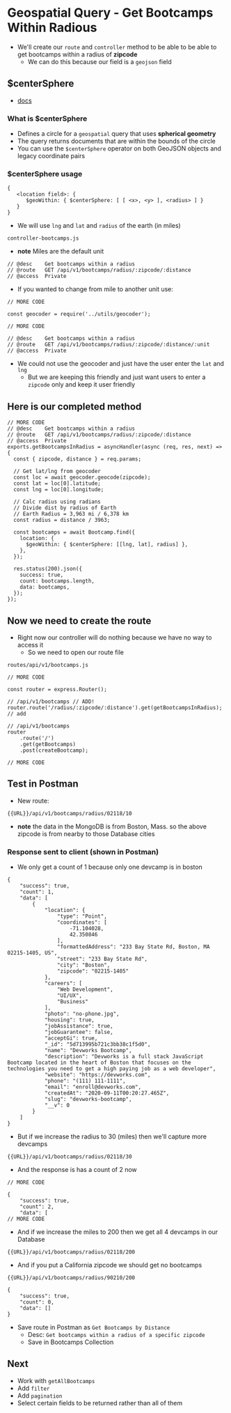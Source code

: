 # Geospatial Query - Get Bootcamps Within Radious
* We'll create our `route` and `controller` method to be able to be able to get bootcamps within a radius of **zipcode**
    - We can do this because our field is a `geojson` field

## $centerSphere
* [docs](https://docs.mongodb.com/manual/reference/operator/query/centerSphere/)

### What is $centerSphere
* Defines a circle for a `geospatial` query that uses **spherical geometry**
* The query returns documents that are within the bounds of the circle
* You can use the `$centerSphere` operator on both GeoJSON objects and legacy coordinate pairs

### $centerSphere usage
```
{
   <location field>: {
      $geoWithin: { $centerSphere: [ [ <x>, <y> ], <radius> ] }
   }
}
```

* We will use `lng` and `lat` and `radius` of the earth (in miles)

`controller-bootcamps.js`

* **note** Miles are the default unit

```
// @desc    Get bootcamps within a radius
// @route   GET /api/v1/bootcamps/radius/:zipcode/:distance
// @access  Private
```

* If you wanted to change from mile to another unit use:

```
// MORE CODE

const geocoder = require('../utils/geocoder');

// MORE CODE

// @desc    Get bootcamps within a radius
// @route   GET /api/v1/bootcamps/radius/:zipcode/:distance/:unit
// @access  Private
```

* We could not use the geocoder and just have the user enter the `lat` and `lng`
    - But we are keeping this friendly and just want users to enter a `zipcode` only and keep it user friendly

## Here is our completed method
```
// MORE CODE
// @desc    Get bootcamps within a radius
// @route   GET /api/v1/bootcamps/radius/:zipcode/:distance
// @access  Private
exports.getBootcampsInRadius = asyncHandler(async (req, res, next) => {
  const { zipcode, distance } = req.params;

  // Get lat/lng from geocoder
  const loc = await geocoder.geocode(zipcode);
  const lat = loc[0].latitude;
  const lng = loc[0].longitude;

  // Calc radius using radians
  // Divide dist by radius of Earth
  // Earth Radius = 3,963 mi / 6,378 km
  const radius = distance / 3963;

  const bootcamps = await Bootcamp.find({
    location: {
      $geoWithin: { $centerSphere: [[lng, lat], radius] },
    },
  });

  res.status(200).json({
    success: true,
    count: bootcamps.length,
    data: bootcamps,
  });
});
```

## Now we need to create the route
* Right now our controller will do nothing because we have no way to access it
  - So we need to open our route file

`routes/api/v1/bootcamps.js`

```
// MORE CODE

const router = express.Router();

// /api/v1/bootcamps // ADD!
router.route('/radius/:zipcode/:distance').get(getBootcampsInRadius); // add 

// /api/v1/bootcamps
router
    .route('/')
    .get(getBootcamps)
    .post(createBootcamp);

// MORE CODE
```

## Test in Postman
* New route:

`{{URL}}/api/v1/bootcamps/radius/02118/10`

* **note** the data in the MongoDB is from Boston, Mass. so the above zipcode is from nearby to those Database cities

### Response sent to client (shown in Postman)
* We only get a count of 1 because only one devcamp is in boston

```
{
    "success": true,
    "count": 1,
    "data": [
        {
            "location": {
                "type": "Point",
                "coordinates": [
                    -71.104028,
                    42.350846
                ],
                "formattedAddress": "233 Bay State Rd, Boston, MA 02215-1405, US",
                "street": "233 Bay State Rd",
                "city": "Boston",
                "zipcode": "02215-1405"
            },
            "careers": [
                "Web Development",
                "UI/UX",
                "Business"
            ],
            "photo": "no-phone.jpg",
            "housing": true,
            "jobAssistance": true,
            "jobGuarantee": false,
            "acceptGi": true,
            "_id": "5d713995b721c3bb38c1f5d0",
            "name": "Devworks Bootcamp",
            "description": "Devworks is a full stack JavaScript Bootcamp located in the heart of Boston that focuses on the technologies you need to get a high paying job as a web developer",
            "website": "https://devworks.com",
            "phone": "(111) 111-1111",
            "email": "enroll@devworks.com",
            "createdAt": "2020-09-11T00:20:27.465Z",
            "slug": "devworks-bootcamp",
            "__v": 0
        }
    ]
}
```

* But if we increase the radius to 30 (miles) then we'll capture more devcamps

`{{URL}}/api/v1/bootcamps/radius/02118/30`

* And the response is has a count of 2 now

```
// MORE CODE

{
    "success": true,
    "count": 2,
    "data": [
// MORE CODE
```

* And if we increase the miles to 200 then we get all 4 devcamps in our Database

`{{URL}}/api/v1/bootcamps/radius/02118/200`


* And if you put a California zipcode we should get no bootcamps

`{{URL}}/api/v1/bootcamps/radius/90210/200`

```
{
    "success": true,
    "count": 0,
    "data": []
}
```


* Save route in Postman as `Get Bootcamps by Distance`
    - Desc: `Get bootcamps within a radius of a specific zipcode`
    - Save in Bootcamps Collection


## Next
* Work with `getAllBootcamps`
* Add `filter`
* Add `pagination`
* Select certain fields to be returned rather than all of them 
